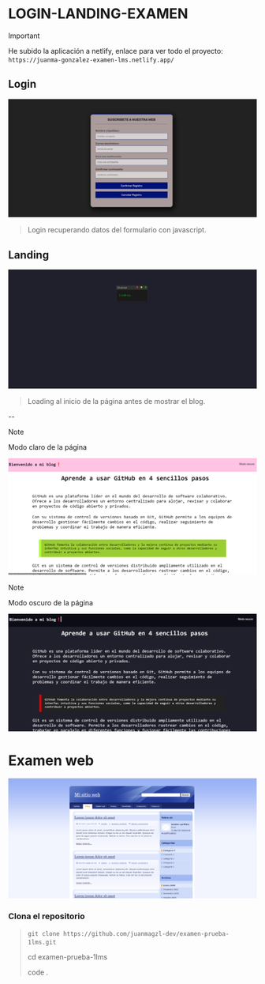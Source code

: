 # LOGIN-LANDING-EXAMEN

> [!IMPORTANT]
>
> He subido la aplicación a netlify, enlace para ver todo el proyecto: `https://juanma-gonzalez-examen-lms.netlify.app/`

## Login
![alt text](IMAGENES-READ/image.png)

> Login recuperando datos del formulario con javascript.

## Landing
![alt text](IMAGENES-READ/image-1.png)

> Loading al inicio de la página antes de mostrar el blog.

--

> [!NOTE]
> Modo claro de la página
>
![alt text](IMAGENES-READ/image-2.png)

> [!NOTE]
> Modo oscuro de la página
>
![alt text](IMAGENES-READ/image-3.png)

# Examen web
![alt text](IMAGENES-READ/image-4.png)


### Clona el repositorio
> `git clone https://github.com/juanmagzl-dev/examen-prueba-1lms.git`
>
> cd examen-prueba-1lms
>
> code .